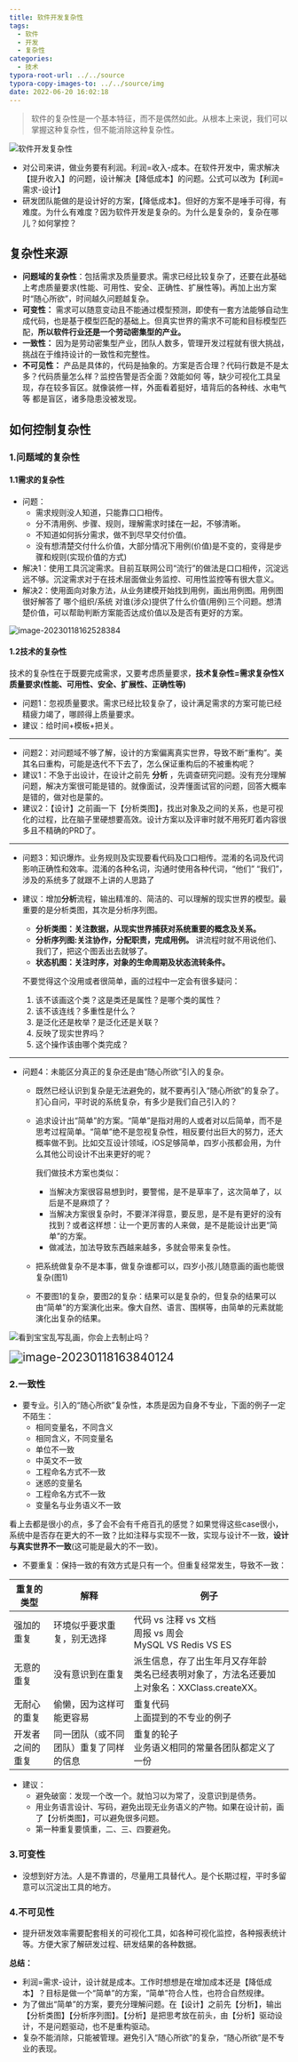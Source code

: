 ```yaml
---
title: 软件开发复杂性
tags:
  - 软件
  - 开发
  - 复杂性
categories:
  - 技术
typora-root-url: ../../source
typora-copy-images-to: ../../source/img
date: 2022-06-20 16:02:18
---
```




> 软件的复杂性是一个基本特征，而不是偶然如此。从根本上来说，我们可以掌握这种复杂性，但不能消除这种复杂性。

![软件开发复杂性](/img/软件开发复杂性.jpg)

<!-- more -->

- 对公司来讲，做业务要有利润。利润=收入-成本。在软件开发中，需求解决【提升收入】的问题，设计解决【降低成本】的问题。公式可以改为【利润=需求-设计】
- 研发团队能做的是设计好的方案，【降低成本】。但好的方案不是唾手可得，有难度。为什么有难度？因为软件开发是复杂的。为什么是复杂的，复杂在哪儿？如何掌控？



## 复杂性来源

- **问题域的复杂性**：包括需求及质量要求。需求已经比较复杂了，还要在此基础上考虑质量要求(性能、可用性、安全、正确性、扩展性等)。再加上出方案时“随心所欲”，时间越久问题越复杂。
- **可变性：** 需求可以随意变动且不能通过模型预测，即使有一套方法能够自动生成代码，也是基于模型匹配的基础上。但真实世界的需求不可能和目标模型匹配，**所以软件行业还是一个劳动密集型的产业。**
- **一致性：** 因为是劳动密集型产业，团队人数多，管理开发过程就有很大挑战，挑战在于维持设计的一致性和完整性。 
- **不可见性：** 产品是具体的，代码是抽象的。方案是否合理？代码行数是不是太多？代码质量怎么样？监控告警是否全面？效能如何 等，缺少可视化工具呈现，存在较多盲区。就像装修一样，外面看着挺好，墙背后的各种线、水电气等 都是盲区，诸多隐患没被发现。



## 如何控制复杂性

### 1.问题域的复杂性

#### 1.1需求的复杂性

- 问题：
    - 需求规则没人知道，只能靠口口相传。
    - 分不清用例、步骤、规则，理解需求时揉在一起，不够清晰。
    - 不知道如何拆分需求，做不到尽早交付价值。
    - 没有想清楚交付什么价值，大部分情况下用例(价值)是不变的，变得是步骤和规则(实现价值的方式)
- 解决1：使用工具沉淀需求。目前互联网公司“流行”的做法是口口相传，沉淀远远不够。沉淀需求对于在技术层面做业务监控、可用性监控等有很大意义。
- 解决2：使用面向对象方法，从业务建模开始找到用例，画出用例图。用例图很好解答了 哪个组织/系统 对谁(涉众)提供了什么价值(用例)三个问题。想清楚价值，可以帮助判断方案能否达成价值以及是否有更好的方案。

![image-20230118162528384](/img/image-20230118162528384.png)



#### 1.2技术的复杂性

技术的复杂性在于既要完成需求，又要考虑质量要求，**技术复杂性=需求复杂性X质量要求(性能、可用性、安全、扩展性、正确性等)**

- 问题1：忽视质量要求。需求已经比较复杂了，设计满足需求的方案可能已经精疲力竭了，哪顾得上质量要求。
- 建议：给时间+模板+把关。

------



- 问题2：对问题域不够了解，设计的方案偏离真实世界，导致不断“重构”。美其名曰重构，可能是迭代不下去了，怎么保证重构后的不被重构呢？
- 建议1：不急于出设计，在设计之前先 **分析** ，先调查研究问题。没有充分理解问题，解决方案很可能是错的。就像面试，没弄懂面试官的问题，回答大概率是错的，做对也是蒙的。
- 建议2：【设计】之前画一下【分析类图】，找出对象及之间的关系，也是可视化的过程，比在脑子里硬想要高效。设计方案以及评审时就不用死盯着内容很多且不精确的PRD了。

------



- 问题3：知识爆炸。业务规则及实现要看代码及口口相传。混淆的名词及代词影响正确性和效率。混淆的各种名词，沟通时使用各种代词，“他们” “我们”，涉及的系统多了就跟不上讲的人思路了

- 建议：增加**分析**流程，输出精准的、简洁的、可以理解的现实世界的模型。最重要的是分析类图，其次是分析序列图。

    - **分析类图：关注数据，从现实世界捕获对系统重要的概念及关系。**
    - **分析序列图:关注协作，分配职责，完成用例。** 讲流程时就不用说他们、我们了，把这个图丢出去就够了。
    - **状态机图：关注时序，对象的生命周期及状态流转条件。**

    不要觉得这个没用或者很简单，画的过程中一定会有很多疑问：

    1. 该不该画这个类？这是类还是属性？是哪个类的属性？
    2. 该不该连线？多重性是什么？
    3. 是泛化还是枚举？是泛化还是关联？
    4. 反映了现实世界吗？
    5. 这个操作该由哪个类完成？

------



- 问题4：未能区分真正的复杂还是由“随心所欲”引入的复杂。

    - 既然已经认识到复杂是无法避免的，就不要再引入“随心所欲”的复杂了。扪心自问，平时说的系统复杂，有多少是我们自己引入的？

    - 追求设计出“简单”的方案。“简单”是指对用的人或者对以后简单，而不是思考过程简单。“简单”绝不是忽视复杂性，相反要付出巨大的努力，还大概率做不到。比如交互设计领域，iOS足够简单，四岁小孩都会用，为什么其他公司设计不出来更好的呢？

        我们做技术方案也类似：

        - 当解决方案很容易想到时，要警惕，是不是草率了，这次简单了，以后是不是麻烦了？
        - 当解决方案很复杂时，不要洋洋得意，要反思，是不是有更好的没有找到？或者这样想：让一个更厉害的人来做，是不是能设计出更“简单”的方案。
        - 做减法，加法导致东西越来越多，多就会带来复杂性。

    - 把系统做复杂不是本事，做复杂谁都可以，四岁小孩儿随意画的画也能很复杂(图1)

    - 不要图1的复杂，要图2的复杂：结果可以是复杂的，但复杂的结果可以由“简单”的方案演化出来。像大自然、语言、围棋等，由简单的元素就能演化出复杂的结果。

![看到宝宝乱写乱画，你会上去制止吗？](http://5b0988e595225.cdn.sohucs.com/images/20180417/1df5da33bfb54242b02899cf7beeea54.jpeg)

<img src="/img/image-20230118163840124.png" alt="image-20230118163840124" style="zoom:150%;" />

### 2.一致性

- 要专业。引入的“随心所欲”复杂性，本质是因为自身不专业，下面的例子一定不陌生：
    - 相同变量名，不同含义
    - 相同含义，不同变量名
    - 单位不一致
    - 中英文不一致
    - 工程命名方式不一致
    - 迷惑的变量名
    - 工程命名方式不一致
    - 变量名与业务语义不一致

看上去都是很小的点，多了会不会有千疮百孔的感觉？如果觉得这些case很小，系统中是否存在更大的不一致？比如注释与实现不一致，实现与设计不一致，**设计与真实世界不一致**(这可能是最大的不一致)。



- 不要重复：保持一致的有效方式是只有一个。但重复经常发生，导致不一致：

| 重复的类型       | **解释**                               | 例子                                                         |
| ---------------- | -------------------------------------- | ------------------------------------------------------------ |
| 强加的重复       | 环境似乎要求重复，别无选择             | 代码 vs 注释 vs 文档<br />周报 vs 周会<br />MySQL VS Redis VS ES |
| 无意的重复       | 没有意识到在重复                       | 派生信息，存了出生年月又存年龄<br /> 类名已经表明对象了，方法名还要加上对象名：XXClass.createXX。<br /> |
| 无耐心的重复     | 偷懒，因为这样可能更容易               | 重复代码<br />上面提到的不专业的例子                         |
| 开发者之间的重复 | 同一团队（或不同团队）重复了同样的信息 | 重复的轮子<br />业务语义相同的常量各团队都定义了一份         |

- 建议：
    - 避免破窗：发现一个改一个。就怕习以为常了，没意识到是债务。
    - 用业务语言设计、写码，避免出现无业务语义的产物。如果在设计前，画了【分析类图】，可以避免很多问题。
    - 第一种重复要慎重，二、三、四要避免。



### 3.可变性

- 没想到好方法。人是不靠谱的，尽量用工具替代人。是个长期过程，平时多留意可以沉淀出工具的地方。

### **4.不可见性**

- 提升研发效率需要配套相关的可视化工具，如各种可视化监控，各种报表统计等。方便大家了解研发过程、研发结果的各种数据。



**总结：**

- 利润=需求-设计，设计就是成本。工作时想想是在增加成本还是【降低成本】？目标是做一个“简单”的方案，“简单”符合人性，也符合自然规律。
- 为了做出“简单”的方案，要充分理解问题。在【设计】之前先【分析】，输出【分析类图】【分析序列图】。【分析】是把思考放在前头，由【分析】驱动设计，不是问题驱动，也不是重构驱动。
- 复杂不能消除，只能被管理。避免引入“随心所欲”的复杂，“随心所欲”是不专业的表现。
